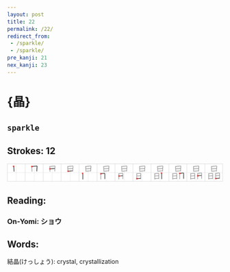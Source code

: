 ```yaml
---
layout: post
title: 22
permalink: /22/
redirect_from:
 - /sparkle/
 - /sparkle/
pre_kanji: 21
nex_kanji: 23
---
```


# {晶}

## `sparkle`

## Strokes: 12

<div class="stroke"><img src="../images/E699B6.png" /></div>

## Reading:

### On-Yomi: ショウ

## Words:

結晶(けっしょう): crystal, crystallization
